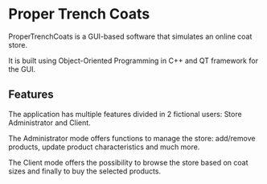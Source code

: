 # Proper Trench Coats 
ProperTrenchCoats is a GUI-based software that simulates an online coat store.

It is built using Object-Oriented Programming in C++ and QT framework for the GUI.

## Features

The application has multiple features divided in 2 fictional users: Store Administrator and Client.

The Administrator mode offers functions to manage the store: add/remove products, update product characteristics and much more.

The Client mode offers the possibility to browse the store based on coat sizes and finally to buy the selected products.

